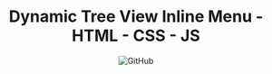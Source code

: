 <h1 align="center">
    Dynamic Tree View Inline Menu - HTML - CSS - JS
</h1>

<p align="center"> 
  <img alt="GitHub" src="https://user-images.githubusercontent.com/5897030/92802846-3e564180-f38d-11ea-9caf-2793f6113da2.gif">
</p>
